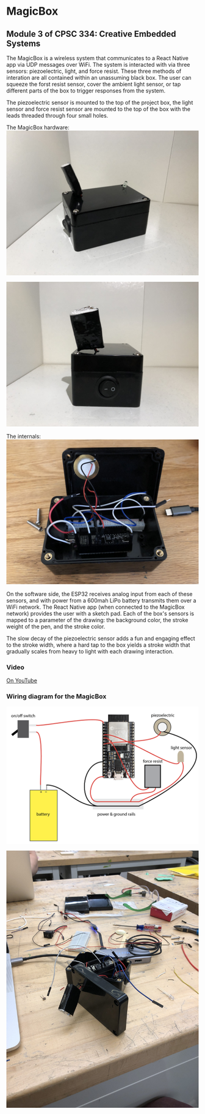 # MagicBox

## Module 3 of CPSC 334: Creative Embedded Systems

The MagicBox is a wireless system that communicates to a React Native app via UDP messages over WiFi. The system is interacted with via three sensors: piezoelectric, light, and force resist. These three methods of interation are all contained within an unassuming black box. The user can squeeze the forst resist sensor, cover the ambient light sensor, or tap different parts of the box to trigger responses from the system.

The piezoelectric sensor is mounted to the top of the project box, the light sensor and force resist sensor are mounted to the top of the box with the leads threaded through four small holes.

The MagicBox hardware:
![Closed Box](assets/glamor_shot.jpg)

![Power Button](assets/power_button.jpg)

The internals:
![Open Box](assets/open_box.jpg)

On the software side, the ESP32 receives analog input from each of these sensors, and with power from a 600mah LiPo battery transmits them over a WiFi network. The React Native app (when connected to the MagicBox network) provides the user with a sketch pad. Each of the box's sensors is mapped to a parameter of the drawing: the background color, the stroke weight of the pen, and the stroke color.

The slow decay of the piezoelectric sensor adds a fun and engaging effect to the stroke width, where a hard tap to the box yields a stroke width that gradually scales from heavy to light with each drawing interaction.

### Video

[On YouTube](https://youtu.be/53DOjYferYo)

### Wiring diagram for the MagicBox

![Wiring Diagram](assets/wiring_diagram.png)

![Construction](assets/construction.jpg)
